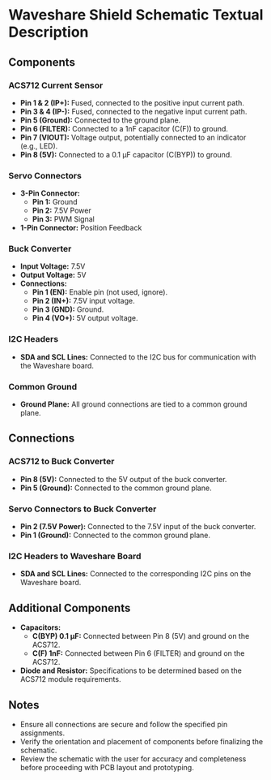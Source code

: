 # Waveshare Shield Schematic Textual Description

## Components

### ACS712 Current Sensor
- **Pin 1 & 2 (IP+):** Fused, connected to the positive input current path.
- **Pin 3 & 4 (IP-):** Fused, connected to the negative input current path.
- **Pin 5 (Ground):** Connected to the ground plane.
- **Pin 6 (FILTER):** Connected to a 1nF capacitor (C(F)) to ground.
- **Pin 7 (VIOUT):** Voltage output, potentially connected to an indicator (e.g., LED).
- **Pin 8 (5V):** Connected to a 0.1 μF capacitor (C(BYP)) to ground.

### Servo Connectors
- **3-Pin Connector:**
  - **Pin 1:** Ground
  - **Pin 2:** 7.5V Power
  - **Pin 3:** PWM Signal
- **1-Pin Connector:** Position Feedback

### Buck Converter
- **Input Voltage:** 7.5V
- **Output Voltage:** 5V
- **Connections:**
  - **Pin 1 (EN):** Enable pin (not used, ignore).
  - **Pin 2 (IN+):** 7.5V input voltage.
  - **Pin 3 (GND):** Ground.
  - **Pin 4 (VO+):** 5V output voltage.

### I2C Headers
- **SDA and SCL Lines:** Connected to the I2C bus for communication with the Waveshare board.

### Common Ground
- **Ground Plane:** All ground connections are tied to a common ground plane.

## Connections

### ACS712 to Buck Converter
- **Pin 8 (5V):** Connected to the 5V output of the buck converter.
- **Pin 5 (Ground):** Connected to the common ground plane.

### Servo Connectors to Buck Converter
- **Pin 2 (7.5V Power):** Connected to the 7.5V input of the buck converter.
- **Pin 1 (Ground):** Connected to the common ground plane.

### I2C Headers to Waveshare Board
- **SDA and SCL Lines:** Connected to the corresponding I2C pins on the Waveshare board.

## Additional Components
- **Capacitors:**
  - **C(BYP) 0.1 μF:** Connected between Pin 8 (5V) and ground on the ACS712.
  - **C(F) 1nF:** Connected between Pin 6 (FILTER) and ground on the ACS712.
- **Diode and Resistor:** Specifications to be determined based on the ACS712 module requirements.

## Notes
- Ensure all connections are secure and follow the specified pin assignments.
- Verify the orientation and placement of components before finalizing the schematic.
- Review the schematic with the user for accuracy and completeness before proceeding with PCB layout and prototyping.
